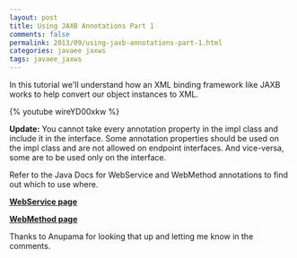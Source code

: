 ```yaml
---           
layout: post
title: Using JAXB Annotations Part 1
comments: false
permalink: 2013/09/using-jaxb-annotations-part-1.html
categories: javaee jaxws
tags: javaee_jaxws
---
```


In this tutorial we'll understand how an XML binding framework like JAXB works to help convert our object instances to XML. 

{% youtube wireYD00xkw %}

**Update:** You cannot take every annotation property in the impl class and include it in the interface. Some annotation properties should be used on the impl class and are not allowed on endpoint interfaces. And vice-versa, some are to be used only on the interface.

Refer to the Java Docs for WebService and WebMethod annotations to find out which to use where.

<a href="http://docs.oracle.com/javase/7/docs/api/javax/jws/WebService.html"> <b> WebService page </b> </a> 

<a href="http://docs.oracle.com/javase/7/docs/api/javax/jws/WebMethod.html"> <b> WebMethod page </b> </a> 

Thanks to Anupama for looking that up and letting me know in the comments.